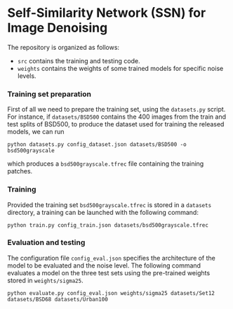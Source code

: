 # Self-Similarity Network (SSN) for Image Denoising
The repository is organized as follows:

* `src` contains the training and testing code.
* `weights` contains the weights of some trained models for specific noise levels.

### Training set preparation
First of all we need to prepare the training set, using the `datasets.py` script. For instance, if `datasets/BSD500` contains the 400 images from the train and test splits of BSD500, to produce the dataset used for training the released models, we can run

```
python datasets.py config_dataset.json datasets/BSD500 -o bsd500grayscale
```
which produces a `bsd500grayscale.tfrec` file containing the training patches.
### Training

Provided the training set `bsd500grayscale.tfrec` is stored in a `datasets` directory, a training can be launched with the following command:
```
python train.py config_train.json datasets/bsd500grayscale.tfrec
```

### Evaluation and testing
The configuration file `config_eval.json` specifies the architecture of the model to be evaluated and the noise level. The following command evaluates a model on the three test sets using the pre-trained weights stored in `weights/sigma25`.

```
python evaluate.py config_eval.json weights/sigma25 datasets/Set12 datasets/BSD68 datasets/Urban100
```
